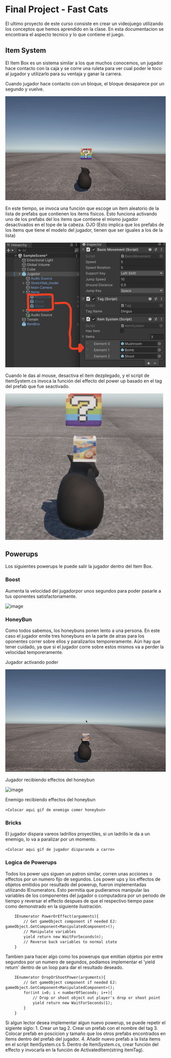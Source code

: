 # Final Project - Fast Cats

El ultimo proyecto de este curso consiste en crear un videojuego utilizando los conceptos que hemos aprendido en la clase. En esta documentacion se encontrara el aspecto tecnico y lo que contiene el juego.

## Item System

El Item Box es un sistema similar a los que muchos conocemos, un jugador hace contacto con la caja y se corre una ruleta para ver cual poder le toco al jugador y utilizarlo para su ventaja y ganar la carrera.

Cuando jugador hace contacto con un bloque, el bloque desaparece por un segundo y vuelve.

![image](img/ItemBox.gif)

En este tiempo, se invoca una función que escoge un item aleatorio de la lista de prefabs que contienen los items fisicos. Esto funciona activando uno de los prefabs del los items que contiene el mismo jugador desactivados en el tope de la cabeza. OJO (Esto implica que los prefabs de los items que tiene el modelo del jugador, tienen que ser iguales a los de la lista)

![image](img/ItemSetup.png)

Cuando le das al mouse, desactiva el item dezplegado, y el script de ItemSystem.cs invoca la función del effecto del power up basado en el tag del prefab que fue seactivado.

![image](img/ItemCabeza.png)

## Powerups

Los siguientes powerups le puede salir la jugador dentro del Item Box.

### Boost

Aumenta la velocidad del jugadorpor unos segundos para poder pasarle a tus oponentes satisfactoriamente.

![image](img/Boost.gif)

### HoneyBun

Como todos sabemos, los honeybuns ponen lento a una persona. En este caso el jugador emite tres honeybuns en la parte de atras para los oponentes correr sobre ellos y paralizarlos temporeramente. Aún hay que tener cuidado, ya que si el jugador corre sobre estos mismos va a perder la velocidad temporeramente. 

Jugador activando poder

![image](img/Drop.gif)

Jugador recibiendo effectos del honeybun

![image](img/SlowDownPlayer.gif)

Enemigo recibiendo effectos del honeybun

`<Colocar aqui gif de enemigo comer honeybun>`

### Bricks

El jugador dispara vareos ladrillos proyectiles, si un ladrillo le da a un enemigo, lo va a paralizar por un momento.

`<Colocar aqui gif de jugador disparando a carro>`

### Logica de Powerups

Todos los power ups siguen un patron similar, corren unas acciones o effectos por un numero fijo de segundos. Los power ups y los effectos de objetos emitidos por resultado del powerup, fueron implementadas utilizando IEnumerators. Esto permitía que pudieramos manipular las variables de los componentes del jugador o computadora por un periodo de tiempo y reversar el effecto despues de que el respectivo tiempo pase como demonstrado en la siguiente ilustración.

```
	IEnumerator PowerOrEffect(arguments){
        // Get gameObject component if needed EJ: gameObject.GetComponent<ManipulatedComponent>();
        // Manipulate variables 
        yield return new WaitForSeconds(n);
        // Reverse back variables to normal state
    }
```

Tambien para hacer algo como los powerups que emitian objetos por entre segundos por un numero de segundos, podíamos implementar el 'yield return'  dentro de un loop para dar el resultado deseado.

```
	IEnumerator DropOrShootPower(arguments){
	    // Get gameObject component if needed EJ: gameObject.GetComponent<ManipulatedComponent>();
        for(int i=0; i < numberOfSeconds; i++){
            // Drop or shoot object out player's drop or shoot point
            yield return new WaitForSeconds(1);
        }
    }
```

Si algun lector desea implementar algun nuevo powerup,  se puede repetir el sigiente siglo:
	1.  Crear un tag
	2.  Crear un prefab con el nombre del tag
	3.  Colocar prefab en poscicion y tamaño que los otros prefabs encontrados en items dentro del prefab del jugador.
	4.  Añadir nuevo prefab a la lista items en el script ItemSystem.cs
	5.  Dentro de ItemSystem.cs, crear función del effecto y invocarla en la función de ActivatedItem(string itemTag).

